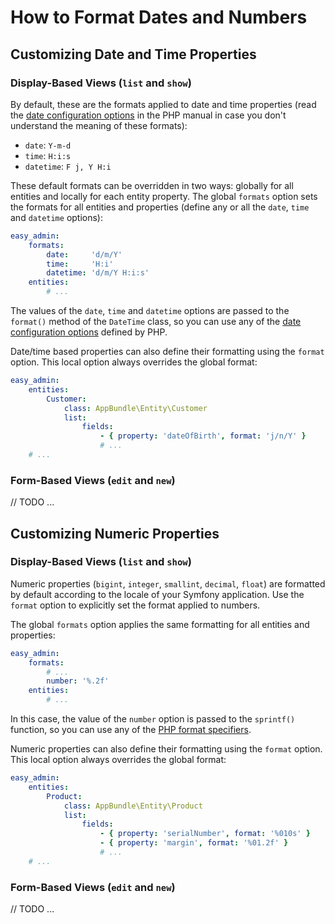 How to Format Dates and Numbers
===============================

Customizing Date and Time Properties
------------------------------------

### Display-Based Views (`list` and `show`)

By default, these are the formats applied to date and time properties (read the
[date configuration options](http://php.net/manual/en/function.date.php) in the
PHP manual in case you don't understand the meaning of these formats):

  * `date`: `Y-m-d`
  * `time`:  `H:i:s`
  * `datetime`: `F j, Y H:i`

These default formats can be overridden in two ways: globally for all entities
and locally for each entity property. The global `formats` option sets the
formats for all entities and properties (define any or all the `date`, `time`
and `datetime` options):

```yaml
easy_admin:
    formats:
        date:     'd/m/Y'
        time:     'H:i'
        datetime: 'd/m/Y H:i:s'
    entities:
        # ...
```

The values of the `date`, `time` and `datetime` options are passed to the
`format()` method of the `DateTime` class, so you can use any of the
[date configuration options](http://php.net/manual/en/function.date.php) defined
by PHP.

Date/time based properties can also define their formatting using the `format`
option. This local option always overrides the global format:

```yaml
easy_admin:
    entities:
        Customer:
            class: AppBundle\Entity\Customer
            list:
                fields:
                    - { property: 'dateOfBirth', format: 'j/n/Y' }
                    # ...
    # ...
```

### Form-Based Views (`edit` and `new`)

// TODO ...

Customizing Numeric Properties
------------------------------

### Display-Based Views (`list` and `show`)

Numeric properties (`bigint`, `integer`, `smallint`, `decimal`, `float`) are
formatted by default according to the locale of your Symfony application. Use
the `format` option to explicitly set the format applied to numbers.

The global `formats` option applies the same formatting for all entities and
properties:

```yaml
easy_admin:
    formats:
        # ...
        number: '%.2f'
    entities:
        # ...
```

In this case, the value of the `number` option is passed to the `sprintf()`
function, so you can use any of the
[PHP format specifiers](http://php.net/manual/en/function.sprintf.php).

Numeric properties can also define their formatting using the `format`
option. This local option always overrides the global format:

```yaml
easy_admin:
    entities:
        Product:
            class: AppBundle\Entity\Product
            list:
                fields:
                    - { property: 'serialNumber', format: '%010s' }
                    - { property: 'margin', format: '%01.2f' }
                    # ...
    # ...
```

### Form-Based Views (`edit` and `new`)

// TODO ...
